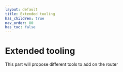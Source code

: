 ```yaml
---
layout: default 
title: Extended tooling
has_children: true
nav_order: 80
has_toc: false
---
```


# Extended tooling

This part will propose different tools to add on the router